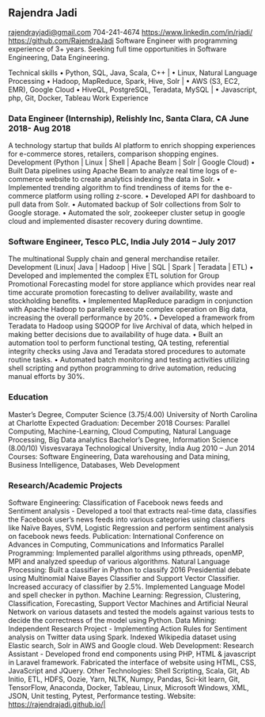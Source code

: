## Rajendra Jadi  
rajendrayjadi@gmail.com 704-241-4674 https://www.linkedin.com/in/rjadi/ https://github.com/RajendraJadi
Software Engineer with programming experience of 3+ years. Seeking full time opportunities in Software Engineering, Data Engineering.

Technical skills
• Python, SQL, Java, Scala, C++ | • Linux, Natural Language Processing
• Hadoop, MapReduce, Spark, Hive, Solr | • AWS (S3, EC2, EMR), Google Cloud
• HiveQL, PostgreSQL, Teradata, MySQL | • Javascript, php, Git, Docker, Tableau Work Experience

### Data Engineer (Internship), Relishly Inc, Santa Clara, CA June 2018- Aug 2018
A technology startup that builds AI platform to enrich shopping experiences for e-commerce stores, retailers, comparison shopping engines.
Development (Python | Linux | Shell | Apache Beam | Solr | Google Cloud)
• Built Data pipelines using Apache Beam to analyze real time logs of e-commerce website to create analytics indexing the data in Solr.
• Implemented trending algorithm to find trendiness of items for the e-commerce platform using rolling z-score.
• Developed API for dashboard to pull data from Solr.
• Automated backup of Solr collections from Solr to Google storage.
• Automated the solr, zookeeper cluster setup in google cloud and implemented disaster recovery during downtime.

### Software Engineer, Tesco PLC, India July 2014 – July 2017
The multinational Supply chain and general merchandise retailer.
Development (Linux| Java | Hadoop | Hive | SQL | Spark | Teradata | ETL)
• Developed and implemented the complex ETL solution for Group Promotional Forecasting model for store appliance which provides near real time accurate promotion forecasting to deliver availability, waste and stockholding benefits.
• Implemented MapReduce paradigm in conjunction with Apache Hadoop to parallelly execute complex operation on Big data, increasing the overall performance by 20%.
• Developed a framework from Teradata to Hadoop using SQOOP for live Archival of data, which helped in making better decisions due to availability of huge data.
• Built an automation tool to perform functional testing, QA testing, referential integrity checks using Java and Teradata stored procedures to automate routine tasks.
• Automated batch monitoring and testing activities utilizing shell scripting and python programming to drive automation, reducing manual efforts by 30%.

### Education
Master’s Degree, Computer Science (3.75/4.00) University of North Carolina at Charlotte Expected Graduation: December 2018
Courses: Parallel Computing, Machine-Learning, Cloud Computing, Natural Language Processing, Big Data analytics
Bachelor’s Degree, Information Science (8.00/10) Visvesvaraya Technological University, India Aug 2010 – Jun 2014
Courses: Software Engineering, Data warehousing and Data mining, Business Intelligence, Databases, Web Development 

### Research/Academic Projects
Software Engineering: Classification of Facebook news feeds and Sentiment analysis - Developed a tool that extracts real-time data, classifies the Facebook user’s news feeds into various categories using classifiers like Naïve Bayes, SVM, Logistic Regression and perform sentiment analysis on facebook news feeds. Publication: International Conference on Advances in Computing, Communications and Informatics
Parallel Programming: Implemented parallel algorithms using pthreads, openMP, MPI and analyzed speedup of various algorithms.
Natural Language Processing: Built a classifier in Python to classify 2016 Presidential debate using Multinomial Naive Bayes Classifier and Support Vector Classifier. Increased accuracy of classifier by 2.5%. Implemented Language Model and spell checker in python.
Machine Learning: Regression, Clustering, Classification, Forecasting, Support Vector Machines and Artificial Neural Network on various datasets and tested the models against various tests to decide the correctness of the model using Python.
Data Mining: Independent Research Project - Implementing Action Rules for Sentiment analysis on Twitter data using Spark.
Indexed Wikipedia dataset using Elastic search, Solr in AWS and Google cloud.
Web Development: Research Assistant - Developed frond end components using PHP, HTML & javascript in Laravel framework. Fabricated the interface of website using HTML, CSS, JavaScript and JQuery.
Other Technologies: Shell Scripting, Scala, Git, Ab Initio, ETL, HDFS, Oozie, Yarn, NLTK, Numpy, Pandas, Sci-kit learn, Git, TensorFlow, Anaconda, Docker, Tableau, Linux, Microsoft Windows, XML, JSON, Unit testing, Pytest, Performance testing.
Website: https://rajendrajadi.github.io/|
